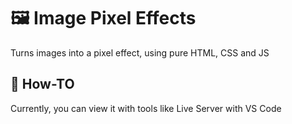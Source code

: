 # 🖼️ Image Pixel Effects

Turns images into a pixel effect, using pure HTML, CSS and JS

## 📘 How-TO

Currently, you can view it with tools like Live Server with VS Code
